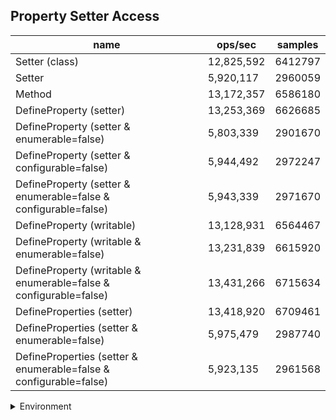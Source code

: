 ## Property Setter Access

|name|ops/sec|samples|
|-|-|-|
|Setter (class)|12,825,592|6412797|
|Setter|5,920,117|2960059|
|Method|13,172,357|6586180|
|DefineProperty (setter)|13,253,369|6626685|
|DefineProperty (setter & enumerable=false)|5,803,339|2901670|
|DefineProperty (setter & configurable=false)|5,944,492|2972247|
|DefineProperty (setter & enumerable=false & configurable=false)|5,943,339|2971670|
|DefineProperty (writable)|13,128,931|6564467|
|DefineProperty (writable & enumerable=false)|13,231,839|6615920|
|DefineProperty (writable & enumerable=false & configurable=false)|13,431,266|6715634|
|DefineProperties (setter)|13,418,920|6709461|
|DefineProperties (setter & enumerable=false)|5,975,479|2987740|
|DefineProperties (setter & enumerable=false & configurable=false)|5,923,135|2961568|


<details>
<summary>Environment</summary>

* __Machine:__ linux x64 | 4 vCPUs | 7.6GB Mem
* __Run:__ Mon Sep 02 2024 17:53:06 GMT+0000 (Coordinated Universal Time)
</details>

<!--
{"environment":{"platform":"linux","arch":"x64","cpus":4,"totalMemory":7.588970184326172},"benchmarks":[{"name":"Setter (class)","opsSec":12825592.742881892,"samples":6412797},{"name":"Setter","opsSec":5920117.479045767,"samples":2960059},{"name":"Method","opsSec":13172357.866189823,"samples":6586180},{"name":"DefineProperty (setter)","opsSec":13253369.363872578,"samples":6626685},{"name":"DefineProperty (setter & enumerable=false)","opsSec":5803339.2572366735,"samples":2901670},{"name":"DefineProperty (setter & configurable=false)","opsSec":5944492.906209042,"samples":2972247},{"name":"DefineProperty (setter & enumerable=false & configurable=false)","opsSec":5943339.239190395,"samples":2971670},{"name":"DefineProperty (writable)","opsSec":13128931.032850266,"samples":6564467},{"name":"DefineProperty (writable & enumerable=false)","opsSec":13231839.417871267,"samples":6615920},{"name":"DefineProperty (writable & enumerable=false & configurable=false)","opsSec":13431266.03887872,"samples":6715634},{"name":"DefineProperties (setter)","opsSec":13418920.900072047,"samples":6709461},{"name":"DefineProperties (setter & enumerable=false)","opsSec":5975479.318885299,"samples":2987740},{"name":"DefineProperties (setter & enumerable=false & configurable=false)","opsSec":5923135.478721149,"samples":2961568}]}-->
